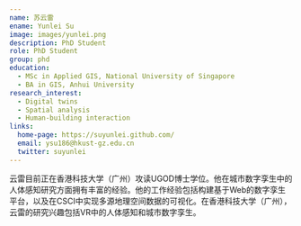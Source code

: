 ```yaml
---
name: 苏云雷
ename: Yunlei Su
image: images/yunlei.png
description: PhD Student
role: PhD Student
group: phd
education:
  - MSc in Applied GIS, National University of Singapore
  - BA in GIS, Anhui University
research_interest:
  - Digital twins
  - Spatial analysis
  - Human-building interaction
links:
  home-page: https://suyunlei.github.com/
  email: ysu186@hkust-gz.edu.cn
  twitter: suyunlei
---
```


云雷目前正在香港科技大学（广州）攻读UGOD博士学位。他在城市数字孪生中的人体感知研究方面拥有丰富的经验。他的工作经验包括构建基于Web的数字孪生平台，以及在CSCI中实现多源地理空间数据的可视化。在香港科技大学（广州），云雷的研究兴趣包括VR中的人体感知和城市数字孪生。

